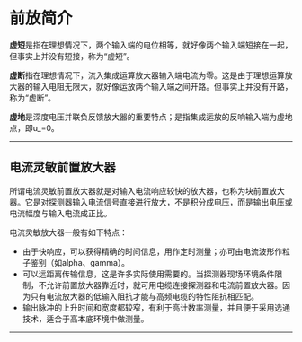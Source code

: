 <!-- README.md --- 
;; 
;; Description: 
;; Author: Hongyi Wu(吴鸿毅)
;; Email: wuhongyi@qq.com 
;; Created: 一 5月  8 09:33:23 2017 (+0800)
;; Last-Updated: 一 5月 29 10:21:02 2017 (+0800)
;;           By: Hongyi Wu(吴鸿毅)
;;     Update #: 4
;; URL: http://wuhongyi.cn -->

# 前放简介

**虚短**是指在理想情况下，两个输入端的电位相等，就好像两个输入端短接在一起，但事实上并没有短接，称为“虚短”。

**虚断**指在理想情况下，流入集成运算放大器输入端电流为零。这是由于理想运算放大器的输入电阻无限大，就好像运放两个输入端之间开路。但事实上并没有开路，称为“虚断”。

**虚地**是深度电压并联负反馈放大器的重要特点；是指集成运放的反响输入端为虚地点，即u_=0。

----

## 电流灵敏前置放大器

所谓电流灵敏前置放大器就是对输入电流响应较快的放大器，也称为块前置放大器。它是对探测器输入电流信号直接进行放大，不是积分成电压，而是输出电压或电流幅度与输入电流成正比。

电流灵敏放大器一般有如下特点：
- 由于快响应，可以获得精确的时间信息，用作定时测量；亦可由电流波形作粒子鉴别（如alpha、gamma）。
- 可以远距离传输信息，这是许多实际使用需要的。当探测器现场环境条件限制，不允许前置放大器靠近时，就可用电缆连接探测器和电流前置放大器。因为只有电流放大器的低输入阻抗才能与高频电缆的特性阻抗相匹配。
- 输出脉冲的上升时间和宽度都较窄，有利于高计数率测量，并且便于采用选通技术，适合于高本底环境中做测量。




----




<!-- README.md ends here -->
